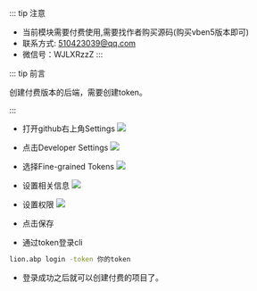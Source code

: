 ::: tip 注意
- 当前模块需要付费使用,需要找作者购买源码(购买vben5版本即可)
- 联系方式: 510423039@qq.com
- 微信号：WJLXRzzZ
:::

::: tip 前言

创建付费版本的后端，需要创建token。

:::

- 打开github右上角Settings
![](https://lion-foods.oss-cn-beijing.aliyuncs.com/vben5/cli-token-1.png)

- 点击Developer Settings
![](https://lion-foods.oss-cn-beijing.aliyuncs.com/vben5/cli-token-2.png)

- 选择Fine-grained Tokens 
![](https://lion-foods.oss-cn-beijing.aliyuncs.com/vben5/cli-token-3.png)

- 设置相关信息
![](https://lion-foods.oss-cn-beijing.aliyuncs.com/vben5/cli-token-4.png)


- 设置权限
![](https://lion-foods.oss-cn-beijing.aliyuncs.com/vben5/cli-token-5.png)

- 点击保存

- 通过token登录cli
```bash
lion.abp login -token 你的token
```

- 登录成功之后就可以创建付费的项目了。